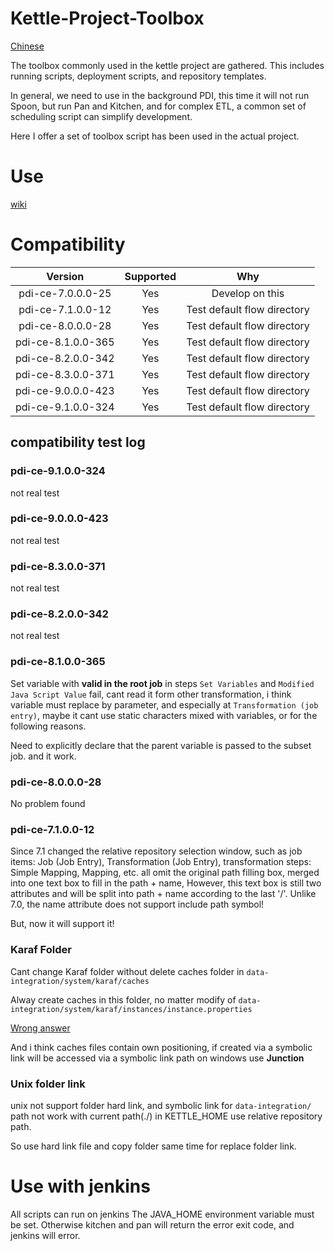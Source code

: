 # Kettle-Project-Toolbox

[Chinese](README_ZH.md)

The toolbox commonly used in the kettle project are gathered.
This includes running scripts, deployment scripts, and repository templates.

In general, we need to use in the background PDI, this time it will not run Spoon, but run Pan and Kitchen, and for complex ETL, a common set of scheduling script can simplify development.

Here I offer a set of toolbox script has been used in the actual project.




# Use

[wiki](https://github.com/xiaoyao9184/Kettle-Project-Toolbox/wiki)




# Compatibility


| Version | Supported | Why |
|:-----:|:-----:|:-----:|
| pdi-ce-7.0.0.0-25 | Yes | Develop on this |
| pdi-ce-7.1.0.0-12 | Yes | Test default flow directory |
| pdi-ce-8.0.0.0-28 | Yes | Test default flow directory |
| pdi-ce-8.1.0.0-365 | Yes | Test default flow directory |
| pdi-ce-8.2.0.0-342 | Yes | Test default flow directory |
| pdi-ce-8.3.0.0-371 | Yes | Test default flow directory |
| pdi-ce-9.0.0.0-423 | Yes | Test default flow directory |
| pdi-ce-9.1.0.0-324 | Yes | Test default flow directory |

## compatibility test log


### pdi-ce-9.1.0.0-324

not real test


### pdi-ce-9.0.0.0-423

not real test


### pdi-ce-8.3.0.0-371

not real test


### pdi-ce-8.2.0.0-342

not real test


### pdi-ce-8.1.0.0-365

Set variable with **valid in the root job** in steps `Set Variables` and `Modified Java Script Value` fail,
cant read it form other transformation,
i think variable must replace by parameter,
and especially at `Transformation (job entry)`,
maybe it cant use static characters mixed with variables, or for the following reasons.

Need to explicitly declare that the parent variable is passed to the subset job. and it work.


### pdi-ce-8.0.0.0-28

No problem found


### pdi-ce-7.1.0.0-12

Since 7.1 changed the relative repository selection window, 
such as job items: Job (Job Entry), Transformation (Job Entry),
transformation steps: Simple Mapping, Mapping, etc. 
all omit the original path filling box, merged into one text box to fill in the path + name,
However, this text box is still two attributes and will be split into path + name according to the last '/'. 
Unlike 7.0, the name attribute does not support include path symbol!

But, now it will support it!


### Karaf Folder

Cant change Karaf folder without delete caches folder in `data-integration/system/karaf/caches`

Alway create caches in this folder, no matter modify of  `data-integration/system/karaf/instances/instance.properties`

[Wrong answer](https://forums.pentaho.com/threads/207678-Changing-Pentaho-Folder-name-and-Karaf/)

And i think caches files contain own positioning,
if created via a symbolic link will be accessed via a symbolic link path on windows use **Junction**


### Unix folder link

unix not support folder hard link, and symbolic link for `data-integration/` path 
not work with current path(./) in KETTLE_HOME use relative repository path.

So use hard link file and copy folder same time for replace folder link.




# Use with jenkins

All scripts can run on jenkins
The JAVA_HOME environment variable must be set.
Otherwise kitchen and pan will return the error exit code, and jenkins will error.
